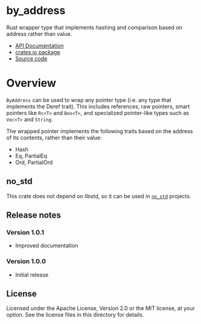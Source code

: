 # by_address

Rust wrapper type that implements hashing and comparison based on address
rather than value.

* [API Documentation](https://docs.rs/by_address)
* [crates.io package](https://crates.io/crates/by_address)
* [Source code](https://github.com/mbrubeck/by_address)

# Overview

`ByAddress` can be used to wrap any pointer type (i.e. any type that implements the Deref
trait).  This includes references, raw pointers, smart pointers like `Rc<T>`
and `Box<T>`, and specialized pointer-like types such as `Vec<T>` and `String`.

The wrapped pointer implements the following traits based on the address of
its contents, rather than their value:

* Hash
* Eq, PartialEq
* Ord, PartialOrd

## no_std

This crate does not depend on libstd, so it can be used in [`no_std`]
projects.

[`no_std`]: https://doc.rust-lang.org/book/no-stdlib.html

## Release notes

### Version 1.0.1

* Improved documentation

### Version 1.0.0

* Initial release

## License

Licensed under the Apache License, Version 2.0 or the MIT license, at your
option.  See the license files in this directory for details.
